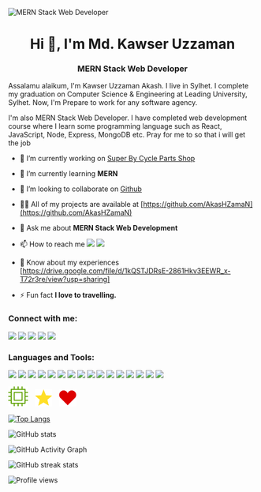 ![MERN Stack Web Developer](https://i.postimg.cc/fTDwYNNN/gitBann.png)


<h1 align="center">Hi 👋, I'm Md. Kawser Uzzaman</h1>
<h3 align="center">MERN Stack Web Developer</h3>

Assalamu alaikum, I'm Kawser Uzzaman Akash. I live in Sylhet. I complete my graduation on Computer Science & Engineering at Leading University, Sylhet. Now, I'm Prepare to work for any software agency.

I'm also MERN Stack Web Developer. I have completed web development course where I learn some programming language such as React, JavaScript, Node, Express, MongoDB etc.
Pray for me to so that i will get the job


- 🔭 I’m currently working on [Super By Cycle Parts Shop](https://super-bycycle.web.app/)

- 🌱 I’m currently learning **MERN**

- 👯 I’m looking to collaborate on [Github](https://github.com/AkasHZamaN)

- 👨‍💻 All of my projects are available at [https://github.com/AkasHZamaN](https://github.com/AkasHZamaN)

- 💬 Ask me about **MERN Stack Web Development**

- 📫 How to reach me <a href="kawseruzzaman05@gmail.com"><img src="https://img.shields.io/badge/Gmail-D14836?style=for-the-badge&logo=gmail&logoColor=white" /></a>  <a href="https://www.facebook.com/akash.zaman.18400/"><img src="https://img.shields.io/badge/Facebook-1877F2?style=for-the-badge&logo=facebook&logoColor=white" /></a>

- 📄 Know about my experiences [https://drive.google.com/file/d/1kQSTJDRsE-2861Hkv3EEWR_x-T72r3re/view?usp=sharing]

- ⚡ Fun fact **I love to travelling.**

<h3 align="left">Connect with me:</h3>
<p>
        <a href="https://www.linkedin.com/in/md-kawser-uzzaman-4586ba230/"><img src="https://img.shields.io/badge/LinkedIn-0077B5?style=for-the-badge&logo=linkedin&logoColor=white" /></a>
        <a href="https://www.facebook.com/akash.zaman.18400/"><img src="https://img.shields.io/badge/Facebook-1877F2?style=for-the-badge&logo=facebook&logoColor=white" /></a>
        <a href="https://www.instagram.com/invites/contact/?i=1fnbmc8vtwb98&utm_content=1myv59q"><img src="https://img.shields.io/badge/Instagram-E4405F?style=for-the-badge&logo=instagram&logoColor=white" /></a>
        <a href="kawseruzzaman05@gmail.com"><img src="https://img.shields.io/badge/Gmail-D14836?style=for-the-badge&logo=gmail&logoColor=white" /></a>
        <a href="https://wa.me/01760078629"><img src="https://img.shields.io/badge/WhatsApp-25D366?style=for-the-badge&logo=whatsapp&logoColor=white" /></a>
   </p>


<h3 align="left">Languages and Tools:</h3>
<p>
        <a href="#"><img src="https://img.shields.io/badge/HTML5-E34F26?style=for-the-badge&logo=html5&logoColor=white" /></a>
        <a href="#"><img src="https://img.shields.io/badge/CSS3-1572B6?style=for-the-badge&logo=css3&logoColor=white" /></a>
        <a href="#"><img src="https://img.shields.io/badge/JavaScript-323330?style=for-the-badge&logo=javascript&logoColor=F7DF1E" /></a>
        <a href="#"><img src="https://img.shields.io/badge/React-20232A?style=for-the-badge&logo=react&logoColor=61DAFB" /></a>
        <a href="#"><img src="https://img.shields.io/badge/React_Router-CA4245?style=for-the-badge&logo=react-router&logoColor=white" /></a>
        <a href="#"><img src="https://img.shields.io/badge/Node.js-339933?style=for-the-badge&logo=nodedotjs&logoColor=white" /></a>
        <a href="#"><img src="https://img.shields.io/badge/Express.js-000000?style=for-the-badge&logo=express&logoColor=white" /></a>
        <a href="#"><img src="https://img.shields.io/badge/MongoDB-4EA94B?style=for-the-badge&logo=mongodb&logoColor=white" /></a>
        <a href="#"><img src="https://img.shields.io/badge/Bootstrap-563D7C?style=for-the-badge&logo=bootstrap&logoColor=white" /></a>
        <a href="#"><img src="https://img.shields.io/badge/Tailwind_CSS-38B2AC?style=for-the-badge&logo=tailwind-css&logoColor=white" /></a>
        <a href="#"><img src="https://img.shields.io/badge/Material%20UI-007FFF?style=for-the-badge&logo=mui&logoColor=white" /></a>
        <a href="#"><img src="https://img.shields.io/badge/JWT-000000?style=for-the-badge&logo=JSON%20web%20tokens&logoColor=white" /></a>
        <a href="#"><img src="https://img.shields.io/badge/firebase-ffca28?style=for-the-badge&logo=firebase&logoColor=black" /></a> 
        <a href="#"><img src="https://img.shields.io/badge/GitHub_Actions-2088FF?style=for-the-badge&logo=github-actions&logoColor=white" /></a>
        <a href="#"><img src="https://img.shields.io/badge/Heroku-430098?style=for-the-badge&logo=heroku&logoColor=white" /></a>
        <a href="#"><img src="https://img.shields.io/badge/Netlify-00C7B7?style=for-the-badge&logo=netlify&logoColor=white" /></a>
</p>

    


<a href='https://docs.github.com/en/developers'><img src='https://raw.githubusercontent.com/acervenky/animated-github-badges/master/assets/devbadge.gif' width='40' height='40'></a> <a href='https://stars.github.com/'><img src='https://raw.githubusercontent.com/acervenky/animated-github-badges/master/assets/starbadge.gif' width='35' height='35'></a> <a href='https://docs.github.com/en/github/supporting-the-open-source-community-with-github-sponsors'><img src='https://raw.githubusercontent.com/acervenky/animated-github-badges/master/assets/sponsorbadge.gif' width='35' height='35'></a> 

[![Top Langs](https://github-readme-stats.vercel.app/api/top-langs/?username=AkasHZamaN)](https://github.com/anuraghazra/github-readme-stats)

![GitHub stats](https://github-readme-stats.vercel.app/api?username=AkasHZamaN&show_icons=true&count_private=true)  

![GitHub Activity Graph](https://activity-graph.herokuapp.com/graph?username=AkasHZamaN)  

![GitHub streak stats](https://github-readme-streak-stats.herokuapp.com/?user=AkasHZamaN)  

![Profile views](https://gpvc.arturio.dev/AkasHZamaN)  
